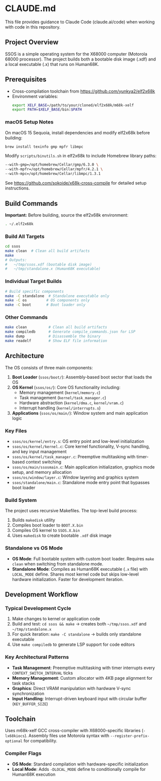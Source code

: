 # CLAUDE.md

This file provides guidance to Claude Code (claude.ai/code) when working with code in this repository.

## Project Overview

SSOS is a simple operating system for the X68000 computer (Motorola 68000 processor). The project builds both a bootable disk image (.xdf) and a local executable (.x) that runs on Human68K.

## Prerequisites

- Cross-compilation toolchain from https://github.com/yunkya2/elf2x68k
- Environment variables:
  ```bash
  export XELF_BASE=/path/to/your/cloned/elf2x68k/m68k-xelf
  export PATH=$XELF_BASE/bin:$PATH
  ```

### macOS Setup Notes
On macOS 15 Sequoia, install dependencies and modify elf2x68k before building:
```bash
brew install texinfo gmp mpfr libmpc
```
Modify `scripts/binutils.sh` in elf2x68k to include Homebrew library paths:
```bash
--with-gmp=/opt/homebrew/Cellar/gmp/6.3.0 \
--with-mpfr=/opt/homebrew/Cellar/mpfr/4.2.1 \
--with-mpc=/opt/homebrew/Cellar/libmpc/1.3.1
```
See https://github.com/sokoide/x68k-cross-compile for detailed setup instructions.

## Build Commands

**Important:** Before building, source the elf2x68k environment:
```bash
. ~/.elf2x68k
```

### Build All Targets
```bash
cd ssos
make clean  # Clean all build artifacts
make
# Outputs:
#   ~/tmp/ssos.xdf (bootable disk image)
#   ~/tmp/standalone.x (Human68K executable)
```

### Individual Target Builds
```bash
# Build specific components
make -C standalone  # Standalone executable only
make -C os         # OS components only
make -C boot       # Boot loader only
```

### Other Commands
```bash
make clean          # Clean all build artifacts
make compiledb      # Generate compile_commands.json for LSP
make dump           # Disassemble the binary
make readelf        # Show ELF file information
```

## Architecture

The OS consists of three main components:

1. **Boot Loader** (`ssos/boot/`): Assembly-based boot sector that loads the OS
2. **OS Kernel** (`ssos/os/`): Core OS functionality including:
   - Memory management (`kernel/memory.c`)
   - Task management (`kernel/task_manager.c`) 
   - Hardware abstraction (`kernel/dma.c`, `kernel/vram.c`)
   - Interrupt handling (`kernel/interrupts.s`)
3. **Applications** (`ssos/os/main/`): Window system and main application logic

### Key Files
- `ssos/os/kernel/entry.s`: OS entry point and low-level initialization
- `ssos/os/kernel/kernel.c`: Core kernel functionality, V-sync handling, and key input management
- `ssos/os/kernel/task_manager.c`: Preemptive multitasking with timer-based context switching
- `ssos/os/main/ssosmain.c`: Main application initialization, graphics mode setup, and memory allocation
- `ssos/os/window/layer.c`: Window layering and graphics system
- `ssos/standalone/main.c`: Standalone mode entry point that bypasses boot loader

### Build System
The project uses recursive Makefiles. The top-level build process:
1. Builds `makedisk` utility
2. Compiles boot loader to `BOOT.X.bin`
3. Compiles OS kernel to `SSOS.X.bin`  
4. Uses `makedisk` to create bootable `.xdf` disk image

### Standalone vs OS Mode
- **OS Mode**: Full bootable system with custom boot loader. Requires `make clean` when switching from standalone mode.
- **Standalone Mode**: Compiles as Human68K executable (`.x` file) with `LOCAL_MODE` define. Shares most kernel code but skips low-level hardware initialization. Faster for development iteration.

## Development Workflow

### Typical Development Cycle
1. Make changes to kernel or application code
2. Build and test: `cd ssos && make` → creates both `~/tmp/ssos.xdf` and `~/tmp/standalone.x`
3. For quick iteration: `make -C standalone` → builds only standalone executable
4. Use `make compiledb` to generate LSP support for code editors

### Key Architectural Patterns
- **Task Management**: Preemptive multitasking with timer interrupts every `CONTEXT_SWITCH_INTERVAL` ticks
- **Memory Management**: Custom allocator with 4KB page alignment for task stacks
- **Graphics**: Direct VRAM manipulation with hardware V-sync synchronization
- **Input Handling**: Interrupt-driven keyboard input with circular buffer (`KEY_BUFFER_SIZE`)

## Toolchain
Uses m68k-xelf GCC cross-compiler with X68000-specific libraries (`-lx68kiocs`). Assembly files use Motorola syntax with `--register-prefix-optional` for compatibility.

### Compiler Flags
- **OS Mode**: Standard compilation with hardware-specific initialization
- **Local Mode**: Adds `-DLOCAL_MODE` define to conditionally compile for Human68K execution